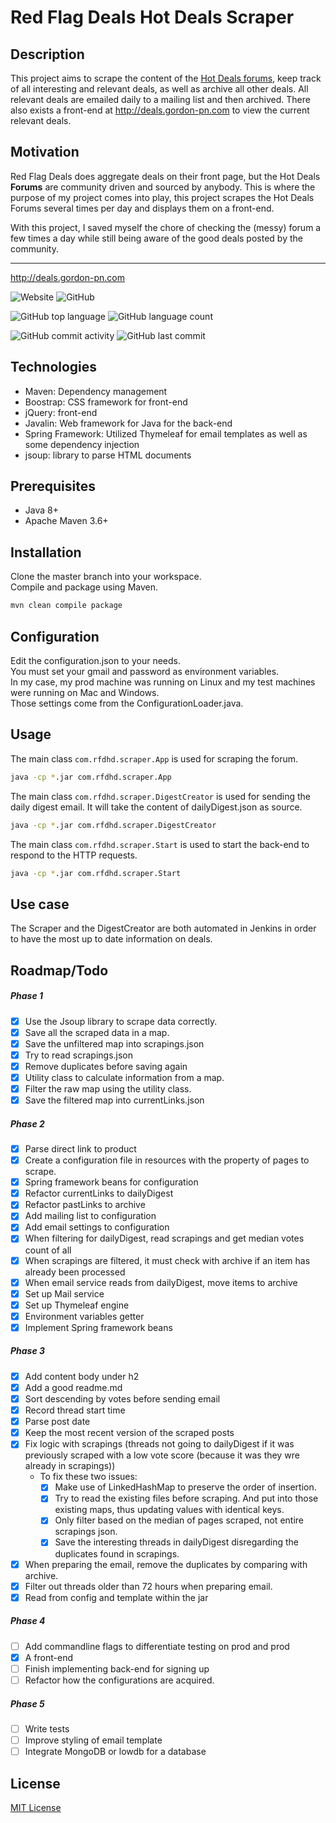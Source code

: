 # Red Flag Deals Hot Deals Scraper

## Description

This project aims to scrape the content of the [Hot Deals forums](http://forums.redflagdeals.com/hot-deals-f9/), keep track of all interesting and relevant deals, as well as archive all other deals. All relevant deals are emailed daily to a mailing list and then archived. 
There also exists a front-end at http://deals.gordon-pn.com to view the current relevant deals.

## Motivation

Red Flag Deals does aggregate deals on their front page, but the Hot Deals **Forums** are community driven and sourced by anybody. This is where the purpose of my project comes into play, this project scrapes the Hot Deals Forums several times per day and displays them on a front-end. 

With this project, I saved myself the chore of checking the (messy) forum a few times a day while still being aware of the good deals posted by the community.

---
http://deals.gordon-pn.com

![Website](https://img.shields.io/website?style=flat-square&url=http%3A%2F%2Fdeals.gordon-pn.com)
![GitHub](https://img.shields.io/github/license/gpnn/rfd-hd-scraper?style=flat-square)

![GitHub top language](https://img.shields.io/github/languages/top/gpnn/rfd-hd-scraper?style=flat-square)
![GitHub language count](https://img.shields.io/github/languages/count/gpnn/rfd-hd-scraper?style=flat-square)

![GitHub commit activity](https://img.shields.io/github/commit-activity/m/gpnn/rfd-hd-scraper?style=flat-square)
![GitHub last commit](https://img.shields.io/github/last-commit/gpnn/rfd-hd-scraper?style=flat-square)

## Technologies

* Maven: Dependency management
* Boostrap: CSS framework for front-end
* jQuery: front-end
* Javalin: Web framework for Java for the back-end
* Spring Framework: Utilized Thymeleaf for email templates as well as some dependency injection
* jsoup: library to parse HTML documents

## Prerequisites

* Java 8+
* Apache Maven 3.6+

## Installation
Clone the master branch into your workspace.<br>Compile and package using Maven.
```bash
mvn clean compile package
```

## Configuration
Edit the configuration.json to your needs.<br>
You must set your gmail and password as environment variables.<br>
In my case, my prod machine was running on Linux and my test machines were running on Mac and Windows.<br>
Those settings come from the ConfigurationLoader.java.

## Usage

The main class `com.rfdhd.scraper.App` is used for scraping the forum.<br>
```bash
java -cp *.jar com.rfdhd.scraper.App
```
The main class `com.rfdhd.scraper.DigestCreator` is used for sending the daily digest email. It will take the content of dailyDigest.json as source.
```bash
java -cp *.jar com.rfdhd.scraper.DigestCreator
```
The main class `com.rfdhd.scraper.Start` is used to start the back-end to respond to the HTTP requests.
```bash
java -cp *.jar com.rfdhd.scraper.Start
```

## Use case

The Scraper and the DigestCreator are both automated in Jenkins in order to have the most up to date information on deals.

## Roadmap/Todo

##### Phase 1
* [x]  Use the Jsoup library to scrape data correctly.
* [x]  Save all the scraped data in a map.
* [x]  Save the unfiltered map into scrapings.json
* [x]  Try to read scrapings.json
* [x]  Remove duplicates before saving again
* [x]  Utility class to calculate information from a map.
* [x]  Filter the raw map using the utility class.
* [x]  Save the filtered map into currentLinks.json

##### Phase 2
* [x]  Parse direct link to product
* [x]  Create a configuration file in resources with the property of pages to scrape.
* [x]  Spring framework beans for configuration
* [x]  Refactor currentLinks to dailyDigest
* [x]  Refactor pastLinks to archive
* [x]  Add mailing list to configuration
* [x]  Add email settings to configuration
* [x]  When filtering for dailyDigest, read scrapings and get median votes count of all
* [x]  When scrapings are filtered, it must check with archive if an item has already been processed
* [x]  When email service reads from dailyDigest, move items to archive
* [x]  Set up Mail service
* [x]  Set up Thymeleaf engine
* [x]  Environment variables getter
* [x]  Implement Spring framework beans 

##### Phase 3
* [x]  Add content body under h2
* [x]  Add a good readme.md
* [x]  Sort descending by votes before sending email
* [x]  Record thread start time
* [x]  Parse post date
* [x]  Keep the most recent version of the scraped posts
* [x]  Fix logic with scrapings (threads not going to dailyDigest if it was previously scraped with a low vote score (because it was they wre already in scrapings))
    *  To fix these two issues: 
        * [x]  Make use of LinkedHashMap to preserve the order of insertion. 
        * [x]  Try to read the existing files before scraping. And put into those existing maps, thus updating values with identical keys.
        * [x]  Only filter based on the median of pages scraped, not entire scrapings json.
        * [x]  Save the interesting threads in dailyDigest disregarding the duplicates found in scrapings. 
* [x]  When preparing the email, remove the duplicates by comparing with archive.
* [x]  Filter out threads older than 72 hours when preparing email.
* [x]  Read from config and template within the jar

##### Phase 4
* [ ]  Add commandline flags to differentiate testing on prod and prod
* [x]  A front-end
* [ ]  Finish implementing back-end for signing up
* [ ]  Refactor how the configurations are acquired.

##### Phase 5
* [ ]  Write tests
* [ ]  Improve styling of email template
* [ ]  Integrate MongoDB or lowdb for a database

## License
[MIT License](https://choosealicense.com/licenses/mit/)

